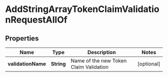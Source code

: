 

# AddStringArrayTokenClaimValidationRequestAllOf


## Properties

| Name | Type | Description | Notes |
|------------ | ------------- | ------------- | -------------|
|**validationName** | **String** | Name of the new Token Claim Validation |  [optional] |



